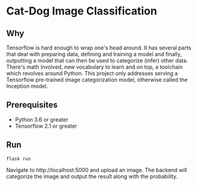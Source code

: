 # Cat-Dog Image Classification

## Why
Tensorflow is hard enough to wrap one's head around. It has several parts that deal with preparing data, defining and training a model and finally, outputting a model that can then be used to categorize (infer) other data. There's math involved, new vocabulary to learn and on top, a toolchain which revolves around Python.
This project only addresses serving a Tensorflow pre-trained image categorization model, otherwise called the Inception model.  

## Prerequisites
- Python 3.6 or greater
- Tensorflow 2.1 or greater


## Run
```flask run```

Navigate to http://localhost:5000 and upload an image. The backend will categorize the image and output the result along with the probability.
